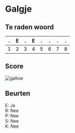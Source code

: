 # Galgje

## Te raden woord

|.|E|.|E|.|.|.|.|
|-|-|-|-|-|-|-|-|
|1|2|3|4|5|6|7|8|

## Score
![gallow](./images/4.png)

## Beurten
E: Ja  
R: Nee  
P: Nee  
S: Nee  
K: Nee